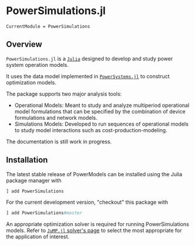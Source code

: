 # PowerSimulations.jl

```@meta
CurrentModule = PowerSimulations
```

## Overview

`PowerSimulations.jl` is a [`Julia`](http://www.julialang.org) designed to develop and study power system operation models.


It uses the data model implemented in [`PowerSystems.jl`](https://github.com/NREL/PowerSystems.jl) to construct optimization models.

The package supports two major analysis tools:

- Operational Models: Meant to study and analyze multiperiod operational model formulations that can be specified by the combination of device formulations and network models.
- Simulations Models: Developed to run sequences of operational models to study model interactions such as cost-production-modeling.

The documentation is still work in progress.

## Installation

The latest stable release of PowerModels can be installed using the Julia package manager with

```julia
] add PowerSimulations
```

For the current development version, "checkout" this package with

```julia
] add PowerSimulations#master
```

An appropriate optimization solver is required for running PowerSimulations models. Refer to [`JuMP.jl` solver's page](http://www.juliaopt.org/JuMP.jl/v0.20.0/installation/#Getting-Solvers-1) to select the most appropriate for the application of interest.
